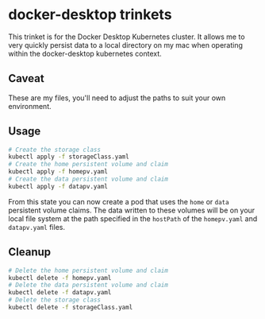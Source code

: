 # docker-desktop trinkets
This trinket is for the Docker Desktop Kubernetes cluster. It allows me to very quickly persist data to a local directory on  my mac when operating within the docker-desktop kubernetes context. 

## Caveat
These are my files, you'll need to adjust the paths to suit your own environment.

## Usage
```bash
# Create the storage class
kubectl apply -f storageClass.yaml
# Create the home persistent volume and claim
kubectl apply -f homepv.yaml
# Create the data persistent volume and claim
kubectl apply -f datapv.yaml
```

From this state you can now create a pod that uses the `home` or `data` persistent volume claims. The data written to these volumes will be on your local file system at the path specified in the `hostPath` of the `homepv.yaml` and `datapv.yaml` files.

## Cleanup
```bash
# Delete the home persistent volume and claim
kubectl delete -f homepv.yaml
# Delete the data persistent volume and claim
kubectl delete -f datapv.yaml
# Delete the storage class
kubectl delete -f storageClass.yaml
```